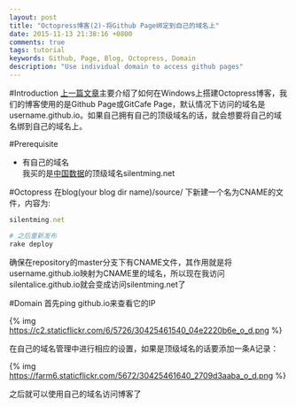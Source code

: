 ```yaml
---
layout: post
title: "Octopress博客(2)-将Github Page绑定到自己的域名上"
date: 2015-11-13 21:38:16 +0800
comments: true
tags: tutorial
keywords: Github, Page, Blog, Octopress, Domain
description: "Use individual domain to access github pages"
---
```

#Introduction
[上一篇文章](http://silentming.net/blog/2015/11/13/build-blog-on-github-with-octopress/)主要介绍了如何在Windows上搭建Octopress博客，我们的博客使用的是Github Page或GitCafe Page，默认情况下访问的域名是username.github.io。如果自己拥有自己的顶级域名的话，就会想要将自己的域名绑到自己的域名上。

<!-- more -->
#Prerequisite
* 有自己的域名
<br>我买的是[中国数据](http://www.com.top/err.asp)的顶级域名silentming.net

#Octopress
在blog(your blog dir name)/source/ 下新建一个名为CNAME的文件，内容为:
```ruby Cotent of CNAME https://github.com/SilentAlice/silentalice.github.io/blob/master/CNAME My CNAME
silentming.net

# 之后重新发布
rake deploy
```
确保在repository的master分支下有CNAME文件，其作用就是将username.github.io映射为CNAME里的域名，所以现在我访问silentalice.github.io就会变成访问silentming.net了

#Domain
首先ping github.io来查看它的IP

{% img https://c2.staticflickr.com/6/5726/30425461540_04e2220b6e_o_d.png %}

在自己的域名管理中进行相应的设置，如果是顶级域名的话要添加一条A记录：

{% img https://farm6.staticflickr.com/5672/30425461640_2709d3aaba_o_d.png %}

之后就可以使用自己的域名访问博客了
